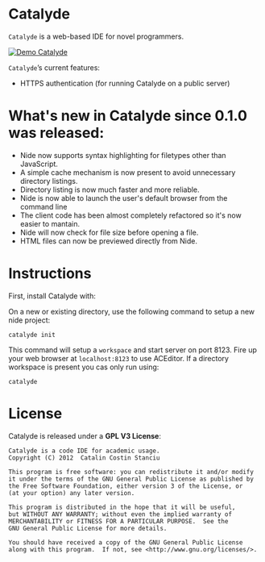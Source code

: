 Catalyde
====

`Catalyde` is a web-based IDE for novel programmers.

[![Demo Catalyde](http://img.youtube.com/vi/WZeIi_7aoME/0.jpg)](http://www.youtube.com/watch?v=WZeIi_7aoME "Demo Catalyde")



`Catalyde`’s current features:

- HTTPS authentication (for running Catalyde on a public server)




What's new in Catalyde since 0.1.0 was released:
============================================

- Nide now supports syntax highlighting for filetypes other than JavaScript.
- A simple cache mechanism is now present to avoid unnecessary directory listings.
- Directory listing is now much faster and more reliable.
- Nide is now able to launch the user's default browser from the command line
- The client code has been almost completely refactored so it's now easier to mantain.
- Nide will now check for file size before opening a file.
- HTML files can now be previewed directly from Nide.

Instructions
============

First, install Catalyde with:

    

On a new or existing directory, use the following command to setup a new nide project:

    catalyde init

This command will setup a `workspace` and start server on port 8123. Fire up your web browser
at `localhost:8123` to use ACEditor. If a directory workspace is present you cas only run 
using:

    catalyde

License
=======

Catalyde is released under a **GPL V3 License**:

    Catalyde is a code IDE for academic usage.
    Copyright (C) 2012  Catalin Costin Stanciu

    This program is free software: you can redistribute it and/or modify
    it under the terms of the GNU General Public License as published by
    the Free Software Foundation, either version 3 of the License, or
    (at your option) any later version.

    This program is distributed in the hope that it will be useful,
    but WITHOUT ANY WARRANTY; without even the implied warranty of
    MERCHANTABILITY or FITNESS FOR A PARTICULAR PURPOSE.  See the
    GNU General Public License for more details.

    You should have received a copy of the GNU General Public License
    along with this program.  If not, see <http://www.gnu.org/licenses/>.
